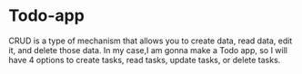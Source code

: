 # Todo-app
CRUD is a type of mechanism that allows you to create data, read data, edit it, and delete those data. In my case,I am  gonna make a Todo app, so I will have 4 options to create tasks, read tasks, update tasks, or delete tasks.

